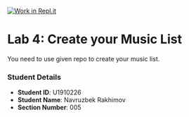 [![Work in Repl.it](https://classroom.github.com/assets/work-in-replit-14baed9a392b3a25080506f3b7b6d57f295ec2978f6f33ec97e36a161684cbe9.svg)](https://classroom.github.com/online_ide?assignment_repo_id=4365296&assignment_repo_type=AssignmentRepo)
# Lab 4: Create your Music List

You need to use given repo to create your music list.

### Student Details

- **Student ID**: U1910226
- **Student Name**: Navruzbek Rakhimov
- **Section Number**: 005